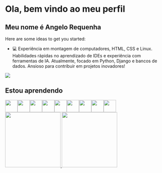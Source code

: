 # Ola, bem vindo ao meu perfil
## Meu nome é Angelo Requenha




Here are some ideas to get you started:

- 💻 Experiência em montagem de computadores, HTML, CSS e Linux. Habilidades rápidas no aprendizado de IDEs e experiência com ferramentas de IA. Atualmente, focado em Python, Django e bancos de dados. Ansioso para contribuir em projetos inovadores!

<div>
<a href="https://www.linkedin.com/in/angelo-requenha/" target="_blank"><img loading="lazy" src="https://img.shields.io/badge/-LinkedIn-%230077B5?style=for-the-badge&logo=linkedin&logoColor=white" target="_blank"></a>
</div>  

## Estou aprendendo  
<div>
<img src="https://cdn.jsdelivr.net/gh/devicons/devicon/icons/python/python-original.svg" loading="lazy" width="40" height="40" /><img src="https://cdn.jsdelivr.net/gh/devicons/devicon/icons/django/django-plain.svg" loading="lazy" width="40" height="40" /><img src="https://cdn.jsdelivr.net/gh/devicons/devicon/icons/linux/linux-original.svg" loading="lazy" width="40" height="40" /><img src="https://cdn.jsdelivr.net/gh/devicons/devicon/icons/git/git-original.svg" loading="lazy" width="40" height="40" /><img src="https://cdn.jsdelivr.net/gh/devicons/devicon/icons/github/github-original.svg" loading="lazy" width="40" height="40" /><img src="https://cdn.jsdelivr.net/gh/devicons/devicon/icons/html5/html5-original.svg" loading="lazy" width="40" height="40" /><img src="https://cdn.jsdelivr.net/gh/devicons/devicon/icons/css3/css3-original.svg" loading="lazy" width="40" height="40" /><img src="https://cdn.jsdelivr.net/gh/devicons/devicon/icons/vscode/vscode-original.svg" loading="lazy" width="40" height="40" /><img src="https://cdn.jsdelivr.net/gh/devicons/devicon/icons/sqlite/sqlite-original.svg" loading="lazy" width="40" height="40" />  
</div>


<div>
<a href="https://github.com/Angelo-Requenha">
<img loading="lazy" height="180em" src="https://github-readme-stats.vercel.app/api/top-langs/?username=Angelo-Requenha&layout=compact&langs_count=7&theme=dracula"/>
<img loading="lazy" height="180em" src="https://github-readme-stats.vercel.app/api?username=Angelo-Requenha&show_icons=true&theme=dracula&include_all_commits=true&count_private=true"/>
</div>
